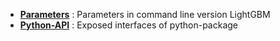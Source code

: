 * [**Parameters**](https://github.com/Microsoft/LightGBM/blob/master/docs/Parameters.md) : Parameters in command line version LightGBM
* [**Python-API**](https://github.com/Microsoft/LightGBM/blob/master/docs/Python_API.md) : Exposed interfaces of python-package